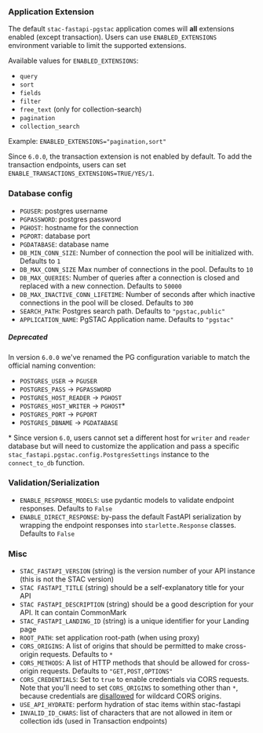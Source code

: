 
### Application Extension

The default `stac-fastapi-pgstac` application comes will **all** extensions enabled (except transaction). Users can use `ENABLED_EXTENSIONS` environment variable to limit the supported extensions.

Available values for `ENABLED_EXTENSIONS`:

- `query`
- `sort`
- `fields`
- `filter`
- `free_text` (only for collection-search)
- `pagination`
- `collection_search`

Example: `ENABLED_EXTENSIONS="pagination,sort"`

Since `6.0.0`, the transaction extension is not enabled by default. To add the transaction endpoints, users can set `ENABLE_TRANSACTIONS_EXTENSIONS=TRUE/YES/1`.

### Database config

- `PGUSER`: postgres username
- `PGPASSWORD`: postgres password
- `PGHOST`: hostname for the connection
- `PGPORT`: database port
- `PGDATABASE`: database name
- `DB_MIN_CONN_SIZE`: Number of connection the pool will be initialized with. Defaults to `1`
- `DB_MAX_CONN_SIZE` Max number of connections in the pool. Defaults to `10`
- `DB_MAX_QUERIES`: Number of queries after a connection is closed and replaced with a new connection. Defaults to `50000`
- `DB_MAX_INACTIVE_CONN_LIFETIME`: Number of seconds after which inactive connections in the pool will be closed. Defaults to `300`
- `SEARCH_PATH`: Postgres search path. Defaults to `"pgstac,public"`
- `APPLICATION_NAME`: PgSTAC Application name. Defaults to `"pgstac"`

##### Deprecated

In version `6.0.0` we've renamed the PG configuration variable to match the official naming convention:

- `POSTGRES_USER` -> `PGUSER`
- `POSTGRES_PASS` -> `PGPASSWORD`
- `POSTGRES_HOST_READER` -> `PGHOST`
- `POSTGRES_HOST_WRITER` -> `PGHOST`*
- `POSTGRES_PORT` -> `PGPORT`
- `POSTGRES_DBNAME` -> `PGDATABASE`

\* Since version `6.0`, users cannot set a different host for `writer` and `reader` database but will need to customize the application and pass a specific `stac_fastapi.pgstac.config.PostgresSettings` instance to the `connect_to_db` function.

### Validation/Serialization

- `ENABLE_RESPONSE_MODELS`: use pydantic models to validate endpoint responses. Defaults to `False`
- `ENABLE_DIRECT_RESPONSE`: by-pass the default FastAPI serialization by wrapping the endpoint responses into `starlette.Response` classes. Defaults to `False`

### Misc

- `STAC_FASTAPI_VERSION` (string) is the version number of your API instance (this is not the STAC version)
- `STAC FASTAPI_TITLE` (string) should be a self-explanatory title for your API
- `STAC FASTAPI_DESCRIPTION` (string) should be a good description for your API. It can contain CommonMark
- `STAC_FASTAPI_LANDING_ID` (string) is a unique identifier for your Landing page
- `ROOT_PATH`: set application root-path (when using proxy)
- `CORS_ORIGINS`: A list of origins that should be permitted to make cross-origin requests. Defaults to `*`
- `CORS_METHODS`: A list of HTTP methods that should be allowed for cross-origin requests. Defaults to `"GET,POST,OPTIONS"`
- `CORS_CREDENTIALS`: Set to `true` to enable credentials via CORS requests. Note that you'll need to set `CORS_ORIGINS` to something other than `*`, because credentials are [disallowed](https://developer.mozilla.org/en-US/docs/Web/HTTP/Guides/CORS/Errors/CORSNotSupportingCredentials) for wildcard CORS origins.
- `USE_API_HYDRATE`: perform hydration of stac items within stac-fastapi
- `INVALID_ID_CHARS`: list of characters that are not allowed in item or collection ids (used in Transaction endpoints)
